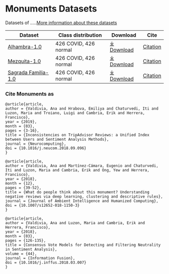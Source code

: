 # Monuments Datasets

Datasets of .....[More information about these datasets](https://dasci.es/transferencia/dascii-hub/open-data/TAMonumets/)

|Dataset|Class distribution|Download|Cite|
|-|-|-|-|
|[Alhambra-1.0](#alhambra-10)|426 COVID, 426 normal|[⤓ Download](https://github.com/ari-dasci/OD-TripM/releases/download/tamonumets/Alhambra.csv)|[Citation](#cite-monuments-as)|
|[Mezquita-1.0](#mezquita-10)|426 COVID, 426 normal|[⤓ Download](https://github.com/ari-dasci/OD-TripM/releases/download/tamonumets/MezquitaCordoba.csv)|[Citation](#cite-monuments-as)|
|[Sagrada Familia-1.0](#safa-10)|426 COVID, 426 normal|[⤓ Download](https://github.com/ari-dasci/OD-TripM/releases/download/tamonumets/SagradaFamilia.csv)|[Citation](#cite-monuments-as)|







### Cite Monuments as

```
@article{article,
author = {Valdivia, Ana and Hrabova, Emiliya and Chaturvedi, Iti and Luzon, Maria and Troiano, Luigi and Cambria, Erik and Herrera, Francisco},
year = {2019},
month = {03},
pages = {3-16},
title = {Inconsistencies on TripAdvisor Reviews: a Unified Index between Users and Sentiment Analysis Methods},
journal = {Neurocomputing},
doi = {10.1016/j.neucom.2018.09.096}
}

@article{article,
author = {Valdivia, Ana and Martínez-Cámara, Eugenio and Chaturvedi, Iti and Luzon, Maria and Cambria, Erik and Ong, Yew and Herrera, Francisco},
year = {2018},
month = {12},
pages = {39-52},
title = {What do people think about this monument? Understanding negative reviews via deep learning, clustering and descriptive rules},
journal = {Journal of Ambient Intelligence and Humanized Computing},
doi = {10.1007/s12652-018-1150-3}
}

@article{article,
author = {Valdivia, Ana and Luzon, Maria and Cambria, Erik and Herrera, Francisco},
year = {2018},
month = {03},
pages = {126-135},
title = {Consensus Vote Models for Detecting and Filtering Neutrality in Sentiment Analysis},
volume = {44},
journal = {Information Fusion},
doi = {10.1016/j.inffus.2018.03.007}
}
